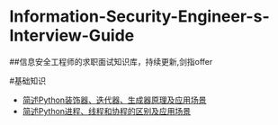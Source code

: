 # Information-Security-Engineer-s-Interview-Guide
##信息安全工程师的求职面试知识库，持续更新,剑指offer

#基础知识<br>
* [简述Python装饰器、迭代器、生成器原理及应用场景](https://www.jianshu.com/p/efaa19594cf4)<br>
* [简述Python进程、线程和协程的区别及应用场景](https://zhuanlan.zhihu.com/p/30980478)<br>



